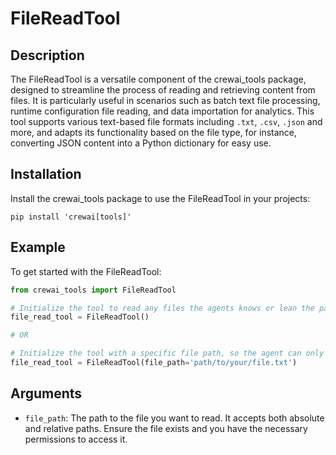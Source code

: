 # FileReadTool

## Description
The FileReadTool is a versatile component of the crewai_tools package, designed to streamline the process of reading and retrieving content from files. It is particularly useful in scenarios such as batch text file processing, runtime configuration file reading, and data importation for analytics. This tool supports various text-based file formats including `.txt`, `.csv`, `.json` and more, and adapts its functionality based on the file type, for instance, converting JSON content into a Python dictionary for easy use.

## Installation
Install the crewai_tools package to use the FileReadTool in your projects:

```shell
pip install 'crewai[tools]'
```

## Example
To get started with the FileReadTool:

```python
from crewai_tools import FileReadTool

# Initialize the tool to read any files the agents knows or lean the path for
file_read_tool = FileReadTool()

# OR

# Initialize the tool with a specific file path, so the agent can only read the content of the specified file
file_read_tool = FileReadTool(file_path='path/to/your/file.txt')
```

## Arguments
- `file_path`: The path to the file you want to read. It accepts both absolute and relative paths. Ensure the file exists and you have the necessary permissions to access it.